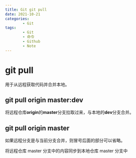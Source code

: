 ```yaml
---
title: Git git pull
date: 2021-10-21
categories:
        - Git
tags:
        - Git
        - 命令
        - Github
        - Note
---
```


# git pull

用于从远程获取代码并合并本地。

## git pull origin master:dev

将远程仓库**origin**的**master**分支拉取过来，与本地的**dev**分支合并。

## git pull origin master

如果远程分支是与当前分支合并，则冒号后面的部分可以省略。

将远程仓库 master 分支中的内容同步到本地仓库 master 分支中
